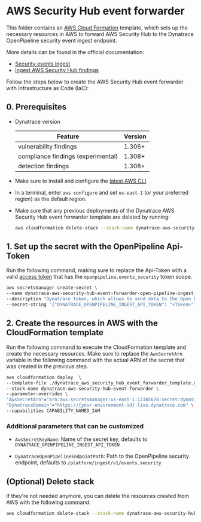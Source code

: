 # AWS Security Hub event forwarder

This folder contains an [AWS Cloud Formation](https://aws.amazon.com/cloudformation/) template, which sets up the necessary resources in AWS to forward AWS Security Hub to the Dynatrace OpenPipeline security event ingest endpoint.

More details can be found in the official documentation:

- [Security events ingest](https://dt-url.net/1d63p0v)
- [Ingest AWS Security Hub findings](https://dt-url.net/bl23u9i)

Follow the steps below to create the AWS Security Hub event forwarder with Infrastructure as Code (IaC):

## 0. Prerequisites

- Dynatrace version

  | Feature                            | Version |
  |------------------------------------| ------- |
  | vulnerability findings             | 1.306+  |
  | compliance findings (experimental) | 1.308+  |
  | detection findings                 | 1.308+  |

- Make sure to install and configure the [latest AWS CLI](https://docs.aws.amazon.com/cli/latest/userguide/getting-started-install.html).
- In a terminal, enter `aws configure` and set `us-east-1` (or your preferred region) as the default region.
- Make sure that any previous deployments of the Dynatrace AWS Security Hub event forwarder template are deleted by running:

  ```bash
  aws cloudformation delete-stack --stack-name dynatrace-aws-security-hub-event-forwarder
  ```

## 1. Set up the secret with the OpenPipeline Api-Token

Run the following command, making sure to replace the Api-Token with a valid [access token](https://docs.dynatrace.com/docs/manage/access-control/access-tokens) that has the `openpipeline.events_security` token scope.

```bash
aws secretsmanager create-secret \
--name dynatrace-aws-security-hub-event-forwarder-open-pipeline-ingest-api-token \
--description "Dynatrace Token, which allows to send data to the Open Pipeline endpoint." \
--secret-string '{"DYNATRACE_OPENPIPELINE_INGEST_API_TOKEN": "<Token>"}'
```

## 2. Create the resources in AWS with the CloudFormation template

Run the following command to execute the CloudFormation template and create the necessary resources.
Make sure to replace the `AwsSecretArn` variable in the following command with the actual ARN of the secret that was created in the previous step.

```bash
aws cloudformation deploy  \
--template-file ./dynatrace_aws_security_hub_event_forwarder_template.yaml \
--stack-name dynatrace-aws-security-hub-event-forwarder \
--parameter-overrides \
"AwsSecretArn"="arn:aws:secretsmanager:us-east-1:12345678:secret:dynatrace-aws-security-hub-event-forwarder-open-pipeline-ingest-api-token-testxyz" \
"DynatraceDomain"="https://{your-environment-id}.live.dynatrace.com" \
--capabilities CAPABILITY_NAMED_IAM
```

### Additional parameters that can be customized

- `AwsSecretKeyName`: Name of the secret key, defaults to `DYNATRACE_OPENPIPELINE_INGEST_API_TOKEN`

- `DynatraceOpenPipelineEndpointPath`: Path to the OpenPipeline security endpoint, defaults to `/platform/ingest/v1/events.security`

## (Optional) Delete stack

If they're not needed anymore, you can delete the resources created from AWS with the following command:

```bash
aws cloudformation delete-stack --stack-name dynatrace-aws-security-hub-event-forwarder
```
